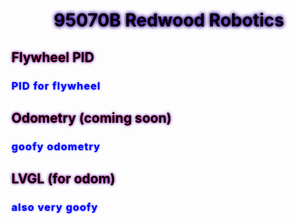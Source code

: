<style>
h1 {
text-align: center;
text-shadow: 0 0 5px #330099, 0 0 7px #330099;
color: black;
}
h2 {
text-align: left;
text-shadow: 0 0 3px #ff0340, 0 0 5px #3341ff;
color: black;
}
h3 {
letter-spacing: 1px;
color:blue;
text-shadow: 0 0 3px #3341ff;
}
</style>

<body>

# 95070B Redwood Robotics

## Flywheel PID
### PID for flywheel

## Odometry (coming soon)
### goofy odometry

## LVGL (for odom)
### also very goofy

</body>